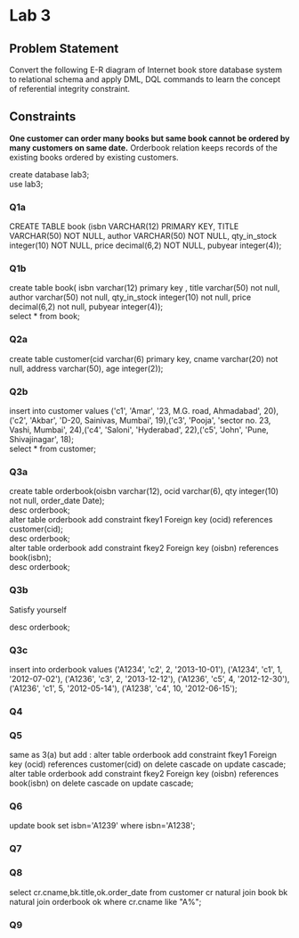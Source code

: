 # Lab 3

## Problem Statement

Convert the following E-R diagram of Internet book store database system to relational schema and apply DML, DQL commands to learn the concept of referential integrity
constraint.

## Constraints

**One customer can order many books but same book cannot be ordered by many customers on same date.** Orderbook relation keeps records of the existing books ordered by existing customers.

create database lab3;  
use lab3;

### Q1a

CREATE TABLE book (isbn VARCHAR(12) PRIMARY KEY, TITLE VARCHAR(50) NOT NULL, author VARCHAR(50) NOT NULL, qty_in_stock integer(10) NOT NULL, price decimal(6,2) NOT NULL, pubyear integer(4));

### Q1b

create table book( isbn varchar(12) primary key , title varchar(50) not null, author varchar(50) not null, qty_in_stock integer(10) not null, price decimal(6,2) not null, pubyear integer(4));  
select * from book;

### Q2a

create table customer(cid varchar(6) primary key, cname varchar(20) not null, address varchar(50), age integer(2));  

### Q2b

insert into customer values ('c1', 'Amar', '23, M.G. road, Ahmadabad', 20),('c2', 'Akbar', 'D-20, Sainivas, Mumbai', 19),('c3', 'Pooja', 'sector no. 23, Vashi, Mumbai', 24),('c4', 'Saloni', 'Hyderabad', 22),('c5', 'John', 'Pune, Shivajinagar', 18);  
select * from customer;

### Q3a

create table orderbook(oisbn varchar(12), ocid varchar(6), qty integer(10) not null, order_date Date);  
desc orderbook;  
alter table orderbook add constraint fkey1 Foreign key (ocid) references customer(cid);  
desc orderbook;  
alter table orderbook add constraint fkey2 Foreign key (oisbn) references book(isbn);  
desc orderbook;  

### Q3b

Satisfy yourself

desc orderbook;  

### Q3c

insert into orderbook values ('A1234', 'c2', 2, '2013-10-01'),
('A1234', 'c1', 1, '2012-07-02'),
('A1236', 'c3', 2, '2013-12-12'),
('A1236', 'c5', 4, '2012-12-30'),
('A1236', 'c1', 5, '2012-05-14'),
('A1238', 'c4', 10, '2012-06-15');

### Q4

### Q5

same as 3(a) but add :
alter table orderbook add constraint fkey1 Foreign key (ocid) references customer(cid) on delete cascade on update cascade;  
alter table orderbook add constraint fkey2 Foreign key (oisbn) references book(isbn) on delete cascade on update cascade;

### Q6

update book set isbn='A1239' where isbn='A1238';

### Q7


### Q8

select cr.cname,bk.title,ok.order_date from customer cr natural join book bk natural join orderbook ok where cr.cname like "A%";

### Q9
